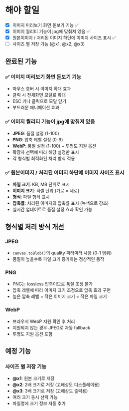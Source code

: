 # 해야 할일
 - [x] 이미지 미리보기 화면 돋보기 기능 ✅
 - [x] 이미지 퀄리티 기능이 jpg에 맞춰져 있음 ✅
 - [x] 원본이미지 / 처리된 이미지 하단에 이미지 사이즈 표시 ✅
 - [ ] 사이즈 별 저장 기능 (@x1, @x2, @x3)

## 완료된 기능
### ✅ 이미지 미리보기 화면 돋보기 기능
- 마우스 호버 시 이미지 확대 효과
- 클릭 시 전체화면 모달로 확대
- ESC 키나 클릭으로 모달 닫기
- 부드러운 애니메이션 효과

### ✅ 이미지 퀄리티 기능이 jpg에 맞춰져 있음
- **JPEG**: 품질 설정 (1-100)
- **PNG**: 압축 레벨 설정 (0-9)
- **WebP**: 품질 설정 (1-100) + 투명도 지원 옵션
- 확장자 선택에 따라 해당 설정만 표시
- 각 형식별 최적화된 처리 방식 적용

### ✅ 원본이미지 / 처리된 이미지 하단에 이미지 사이즈 표시
- **파일 크기**: KB, MB 단위로 표시
- **이미지 크기**: 픽셀 단위 (가로 × 세로)
- **형식**: 파일 형식 표시
- **압축률**: 처리된 이미지의 압축률 표시 (녹색으로 강조)
- 실시간 업데이트로 품질 설정 효과 확인 가능

## 형식별 처리 방식 개선
### JPEG
- `canvas.toBlob()`의 quality 파라미터 사용 (0-1 범위)
- 품질이 높을수록 파일 크기 증가하는 정상적인 동작

### PNG
- PNG는 lossless 압축이므로 품질 조정 불가
- 압축 레벨에 따라 이미지 크기 조정으로 압축 효과 구현
- 높은 압축 레벨 = 작은 이미지 크기 = 작은 파일 크기

### WebP
- 브라우저 WebP 지원 확인 후 처리
- 지원되지 않는 경우 JPEG로 자동 fallback
- 투명도 지원 옵션 포함

## 예정 기능
### 사이즈 별 저장 기능
- **@x1**: 원본 크기로 저장
- **@x2**: 2배 크기로 저장 (고해상도 디스플레이용)
- **@x3**: 3배 크기로 저장 (고해상도 출력용)
- 여러 크기 동시 선택 가능
- 파일명에 크기 정보 자동 추가 